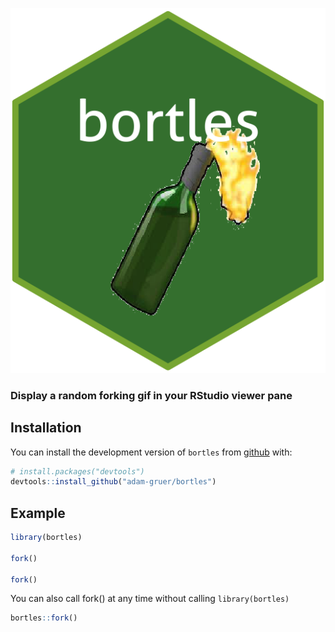 ![bortles hex sticker](inst/figures/imgfile.png "Package hex sticker")

### Display a random forking gif in your RStudio viewer pane

## Installation

You can install the development version of `bortles` from [github](https://www.github.com) with:

``` r
# install.packages("devtools")
devtools::install_github("adam-gruer/bortles")
```

## Example

``` r
library(bortles)

fork()

fork()
```
You can also call fork() at any time without calling `library(bortles)`

``` r
bortles::fork()
```

